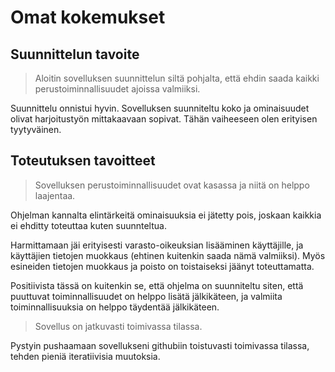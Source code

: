# Omat kokemukset

## Suunnittelun tavoite

> Aloitin sovelluksen suunnittelun siltä pohjalta, että ehdin saada kaikki perustoiminnallisuudet ajoissa valmiiksi.

Suunnittelu onnistui hyvin. Sovelluksen suunniteltu koko ja ominaisuudet olivat harjoitustyön mittakaavaan sopivat. Tähän vaiheeseen olen erityisen tyytyväinen. 

## Toteutuksen tavoitteet

> Sovelluksen perustoiminnallisuudet ovat kasassa ja niitä on helppo laajentaa.

Ohjelman kannalta elintärkeitä ominaisuuksia ei jätetty pois, joskaan kaikkia ei ehditty toteuttaa kuten suunnteltua.

Harmittamaan jäi erityisesti varasto-oikeuksian lisääminen käyttäjille, ja käyttäjien tietojen muokkaus (ehtinen kuitenkin saada nämä valmiiksi). Myös esineiden tietojen muokkaus ja poisto on toistaiseksi jäänyt toteuttamatta.

Positiivista tässä on kuitenkin se, että ohjelma on suunniteltu siten, että puuttuvat toiminnallisuudet on helppo lisätä jälkikäteen, ja valmiita toiminnallisuuksia on helppo täydentää jälkikäteen.

> Sovellus on jatkuvasti toimivassa tilassa.

Pystyin pushaamaan sovellukseni githubiin toistuvasti toimivassa tilassa, tehden pieniä iteratiivisia muutoksia.
